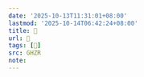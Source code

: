 ```yaml
---
date: '2025-10-13T11:31:01+08:00'
lastmod: '2025-10-14T06:42:24+08:00'
title: 󰧽
url: 󰧽
tags: [𥷤]
src: GHZR
note:
---
```

